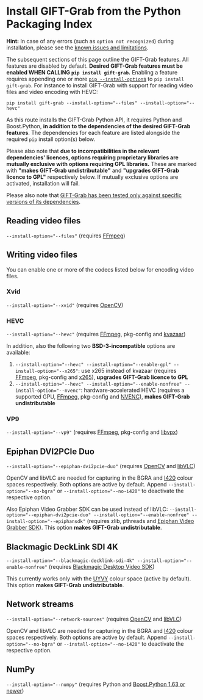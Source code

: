 # Install GIFT-Grab from the Python Packaging Index

**Hint:** In case of any errors (such as `option not recognized`) during installation, please see the [known issues and limitations][gg-issues].

The subsequent sections of this page outline the GIFT-Grab features.
All features are disabled by default.
**Desired GIFT-Grab features must be enabled WHEN CALLING `pip install gift-grab`.**
Enabling a feature requires appending one or more [`pip --install-option`s][pip-install-ops] to `pip install gift-grab`.
For instance to install GIFT-Grab with support for reading video files and video encoding with HEVC:

```
pip install gift-grab --install-option="--files" --install-option="--hevc"
```

[gg-issues]: issues.md
[pip-install-ops]: https://pip.pypa.io/en/stable/reference/pip_install/#cmdoption-install-option

As this route installs the GIFT-Grab Python API, it requires Python and Boost.Python, **in addition to the dependencies of the desired GIFT-Grab features**.
The dependencies for each feature are listed alongside the required `pip` install option(s) below.

Please also note that **due to incompatibilities in the relevant dependencies' licences, options requiring proprietary libraries are mutually exclusive with options requiring GPL libraries.**
These are marked with **"makes GIFT-Grab undistributable"** and **"upgrades GIFT-Grab licence to GPL"** respectively below.
If mutually exclusive options are activated, installation will fail.

Please also note that [GIFT-Grab has been tested only against specific versions of its dependencies][gg-reqs].

[gg-reqs]: requirements.md


## Reading video files

`--install-option="--files"` (requires [FFmpeg](tips.md#ffmpeg))


## Writing video files

You can enable one or more of the codecs listed below for encoding video files.

### Xvid

`--install-option="--xvid"` (requires [OpenCV](tips.md#opencv))

### HEVC

`--install-option="--hevc"` (requires [FFmpeg](tips.md#ffmpeg), pkg-config and [kvazaar](tips.md#kvazaar))

In addition, also the following two **BSD-3-incompatible** options are available:

1. `--install-option="--hevc" --install-option="--enable-gpl" --install-option="--x265"`: use x265 instead of kvazaar (requires [FFmpeg](tips.md#ffmpeg), pkg-config and [x265](tips.md#x265)), **upgrades GIFT-Grab licence to GPL**
2. `--install-option="--hevc" --install-option="--enable-nonfree" --install-option="--nvenc"`: hardware-accelerated HEVC (requires a supported GPU, [FFmpeg](tips.md#ffmpeg), pkg-config and [NVENC](tips.md#nvenc)), **makes GIFT-Grab undistributable**

### VP9

`--install-option="--vp9"` (requires [FFmpeg](tips.md#ffmpeg), pkg-config and [libvpx](tips.md#libvpx))


## Epiphan DVI2PCIe Duo

`--install-option="--epiphan-dvi2pcie-duo"` (requires [OpenCV](tips.md#opencv) and [libVLC](tips.md#libvlc))

OpenCV and libVLC are needed for capturing in the BGRA and [I420][i420] colour spaces respectively.
Both options are active by default.
Append `--install-option="--no-bgra"` or `--install-option="--no-i420"` to deactivate the respective option.

Also Epiphan Video Grabber SDK can be used instead of libVLC:
`--install-option="--epiphan-dvi2pcie-duo" --install-option="--enable-nonfree" --install-option="--epiphansdk"` (requires zlib, pthreads and [Epiphan Video Grabber SDK](tips.md#epiphan-video-grabbing-sdk)).
This option **makes GIFT-Grab undistributable**.

[i420]: https://wiki.videolan.org/YUV/#I420


## Blackmagic DeckLink SDI 4K

`--install-option="--blackmagic-decklink-sdi-4k" --install-option="--enable-nonfree"` (requires [Blackmagic Desktop Video SDK](tips.md#blackmagic-drivers-and-blackmagic-desktop-video-sdk))

This currently works only with the [UYVY][uyvy] colour space (active by default).
This option **makes GIFT-Grab undistributable**.

[uyvy]: https://wiki.videolan.org/YUV#UYVY


## Network streams

`--install-option="--network-sources"` (requires [OpenCV](tips.md#opencv) and [libVLC](tips.md#libvlc))

OpenCV and libVLC are needed for capturing in the BGRA and [I420][i420] colour spaces respectively.
Both options are active by default.
Append `--install-option="--no-bgra"` or `--install-option="--no-i420"` to deactivate the respective option.


## NumPy

`--install-option="--numpy"` (requires Python and [Boost.Python 1.63 or newer](tips.md#numpy-support-and-boostpython))
